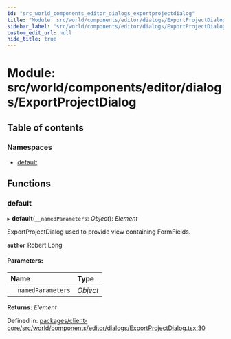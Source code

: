 ```yaml
---
id: "src_world_components_editor_dialogs_exportprojectdialog"
title: "Module: src/world/components/editor/dialogs/ExportProjectDialog"
sidebar_label: "src/world/components/editor/dialogs/ExportProjectDialog"
custom_edit_url: null
hide_title: true
---
```


# Module: src/world/components/editor/dialogs/ExportProjectDialog

## Table of contents

### Namespaces

- [default](src_world_components_editor_dialogs_exportprojectdialog.default.md)

## Functions

### default

▸ **default**(`__namedParameters`: *Object*): *Element*

ExportProjectDialog used to provide view containing FormFields.

**`author`** Robert Long

#### Parameters:

Name | Type |
:------ | :------ |
`__namedParameters` | *Object* |

**Returns:** *Element*

Defined in: [packages/client-core/src/world/components/editor/dialogs/ExportProjectDialog.tsx:30](https://github.com/xr3ngine/xr3ngine/blob/716a06460/packages/client-core/src/world/components/editor/dialogs/ExportProjectDialog.tsx#L30)
